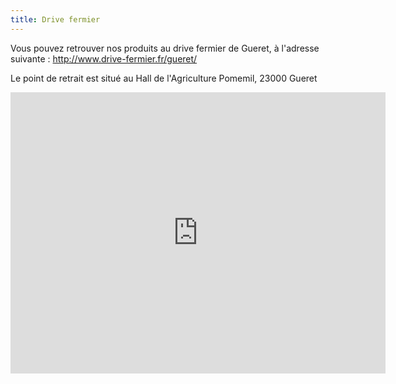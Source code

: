 ```yaml
---
title: Drive fermier
---
```


Vous pouvez retrouver nos produits au drive fermier de Gueret, à l'adresse suivante : http://www.drive-fermier.fr/gueret/

Le point de retrait est situé au Hall de l'Agriculture Pomemil, 23000 Gueret

<div class="text-center google-maps">
    <iframe src="https://www.google.com/maps/embed?pb=!1m18!1m12!1m3!1d2763.4670685204096!2d1.8843349000000036!3d46.161357400000014!2m3!1f0!2f0!3f0!3m2!1i1024!2i768!4f13.1!3m3!1m2!1s0x47f97fa3ead7fbd7%3A0x8fb514259fc4d067!2s76+Rue+de+Pommeil%2C+23000+Gu%C3%A9ret!5e0!3m2!1sfr!2sfr!4v1441034269667" width="600" height="450" frameborder="0" style="border:0" allowfullscreen></iframe>
</div>
